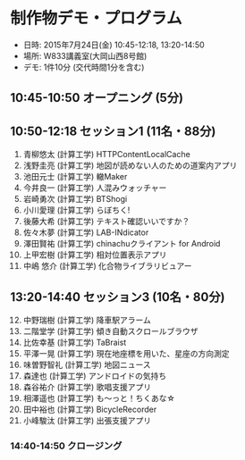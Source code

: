 制作物デモ・プログラム
========

* 日時: 2015年7月24日(金) 10:45-12:18, 13:20-14:50
* 場所: W833講義室(大岡山西8号館)
* デモ: 1件10分 (交代時間1分を含む)

## 10:45-10:50 オープニング (5分)

## 10:50-12:18 セッション1 (11名・88分)

1. 青柳悠太 (計算工学) HTTPContentLocalCache
2. 浅野圭亮 (計算工学) 地図が読めない人のための道案内アプリ
3. 池田元士 (計算工学) 轍Maker
4. 今井良一 (計算工学) 人混みウォッチャー
5. 岩崎勇次 (計算工学) BTShogi
6. 小川愛理 (計算工学) らぼちく!
7. 後藤大希 (計算工学) テキスト確認いいですか？
8. 佐々木夢 (計算工学) LAB-INdicator
9. 澤田賢祐 (計算工学) chinachuクライアント for Android
10. 上甲宏樹 (計算工学) 相対位置表示アプリ
11. 中嶋 悠介 (計算工学) 化合物ライブラリビュアー

## 13:20-14:40 セッション3 (10名・80分)

12. 中野瑞樹 (計算工学) 降車駅アラーム
13. 二階堂学 (計算工学) 傾き自動スクロールブラウザ
14. 比佐幸基 (計算工学) TaBraist
15. 平澤一晃 (計算工学) 現在地座標を用いた、星座の方向測定
16. 味曽野智礼 (計算工学) 地図ニュース
17. 森達也 (計算工学) アンドロイドの気持ち
18. 森谷祐介 (計算工学) 歌唱支援アプリ
19. 相澤遥也 (計算工学) も〜っと！ちくあな☆
20. 田中裕也  (計算工学) BicycleRecorder
21. 小峰駿汰 (計算工学) 出張支援アプリ

### 14:40-14:50 クロージング

